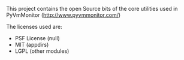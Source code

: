 This project contains the open Source bits of the core utilities used in PyVmMonitor (http://www.pyvmmonitor.com/)

The licenses used are:

- PSF License (null)
- MIT (appdirs)
- LGPL (other modules)
